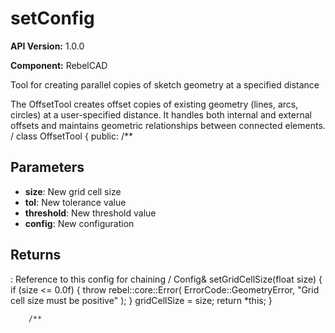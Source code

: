 # setConfig

**API Version:** 1.0.0

**Component:** RebelCAD

Tool for creating parallel copies of sketch geometry at a specified distance

The OffsetTool creates offset copies of existing geometry (lines, arcs, circles)
at a user-specified distance. It handles both internal and external offsets and
maintains geometric relationships between connected elements.
/
class OffsetTool {
public:
    /**

## Parameters

- **size**: New grid cell size
- **tol**: New tolerance value
- **threshold**: New threshold value
- **config**: New configuration

## Returns

: Reference to this config for chaining
/
        Config& setGridCellSize(float size) {
            if (size <= 0.0f) {
                throw rebel::core::Error(
                    ErrorCode::GeometryError,
                    "Grid cell size must be positive"
                );
            }
            gridCellSize = size;
            return *this;
        }
        
        /**

